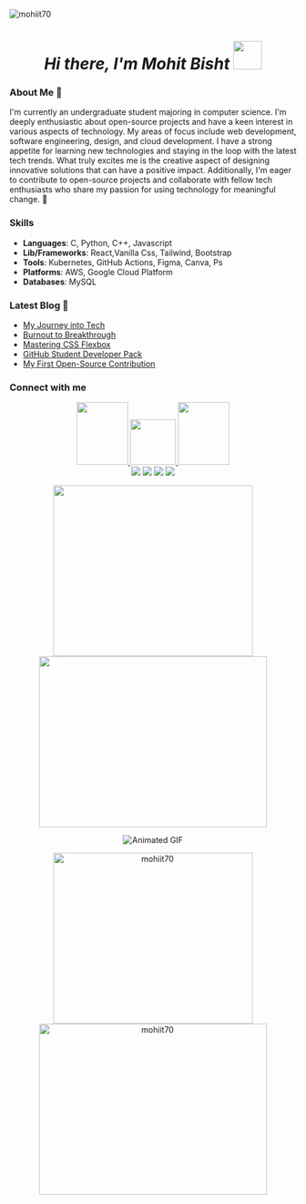 <p align="left">
  <img src="https://komarev.com/ghpvc/?username=mohiit70&label=Profile%20views&color=0e75b6&style=flat" alt="mohiit70" />
</p>

<h1 align="center"><em>Hi there, I'm Mohit Bisht </em><img src="https://user-images.githubusercontent.com/73777108/150582164-1a082835-3bad-4a81-b3c7-dad6e90c6e19.gif" width="50"></h1>

### About Me 🚀

I'm currently an undergraduate student majoring in computer science. I'm deeply enthusiastic about open-source projects and have a keen interest in various aspects of technology. My areas of focus include web development, software engineering, design, and cloud development. I have a strong appetite for learning new technologies and staying in the loop with the latest tech trends. What truly excites me is the creative aspect of designing innovative solutions that can have a positive impact. Additionally, I'm eager to contribute to open-source projects and collaborate with fellow tech enthusiasts who share my passion for using technology for meaningful change. 🚀

### Skills

- **Languages**: C, Python, C++, Javascript     
- **Lib/Frameworks**: React,Vanilla Css, Tailwind, Bootstrap
- **Tools**: Kubernetes, GitHub Actions, Figma, Canva, Ps
- **Platforms**: AWS, Google Cloud Platform 
- **Databases**: MySQL
  

### Latest Blog 📃
 - [My Journey into Tech](https://mohitbisht70.hashnode.dev/my-journey-into-tech)
 - [Burnout to Breakthrough](https://mohitbisht70.hashnode.dev/burnout-to-breakthrough-finding-my-passion-in-web-development-and-cloud-technologies)  
 - [Mastering CSS Flexbox](https://mohitbisht70.hashnode.dev/mastering-css-flexbox-resources-that-simplify-and-solidify-your-understanding)  
 - [GitHub Student Developer Pack](https://mohitbisht70.hashnode.dev/github-student-developer-pack)
 - [My First Open-Source Contribution](https://mohitbisht70.hashnode.dev/my-first-open-source-contribution-a-great-learning-experience)  


### Connect with me

<p align="center">
<a href = "https://www.linkedin.com/in/mohit-bisht-22ab5b256/" target="blank"> <img src="https://media.giphy.com/media/QhPL2mdDVzeuHiRcIw/giphy.gif" width="90px" height="110px"/> </a>
<a href = "mailto:mail.mohitbisht@gmail.com" target="blank"> <img src="https://media.giphy.com/media/j6waMWSdaXW5SYp0Id/giphy.gif" width ="80px" height="80px"/>  </a>
<a href = "https://twitter.com/MohitB_twt" target="blank"> <img src="https://media.giphy.com/media/e6YbWDajUKSzebFVuB/giphy.gif" width = "90px" height = "110px"/> </a>
<br/>
<a href = "https://discord.com/users/"><img src = "https://img.shields.io/badge/Discord-%237289DA.svg?logo=discord&logoColor=white"></a>
<a href = "https://www.linkedin.com/in/mohit-bisht-22ab5b256/"><img src = "https://img.shields.io/badge/LinkedIn-%230077B5.svg?logo=linkedin&logoColor=white"/></a>
<a href = "https://twitter.com/MohitB_twt"><img src = "https://img.shields.io/badge/Twitter-%231DA1F2.svg?logo=Twitter&logoColor=white"/></a> 
<a href = "https://www.youtube.com/channel/UCGfSz5yCufOfTXNZONUXNKg"><img src = "https://img.shields.io/badge/YouTube-%23FF0000.svg?logo=YouTube&logoColor=white"/></a>

<p align='center'>
 <img src="https://stats.quine.sh/MohitBisht/github?theme=dark" height=300px width=350px>
 <img src="https://stats.quine.sh/MohitBisht/topics-over-time?theme=dark" height=300px width=400px>
  </p>



<p align="center">
  <img src="https://media.giphy.com/media/jTNG3RF6EwbkpD4LZx/giphy.gif" alt="Animated GIF"
</p>

<br>

<p align="center">
  <img src="https://github-readme-stats.vercel.app/api?username=mohiit70&show_icons=true&locale=en&theme=dark" alt="mohiit70" height=300px width=350px>
  <img src="https://github-readme-streak-stats.herokuapp.com/?user=mohiit70&theme=dark" alt="mohiit70" height=300px width=400px>
</p>
